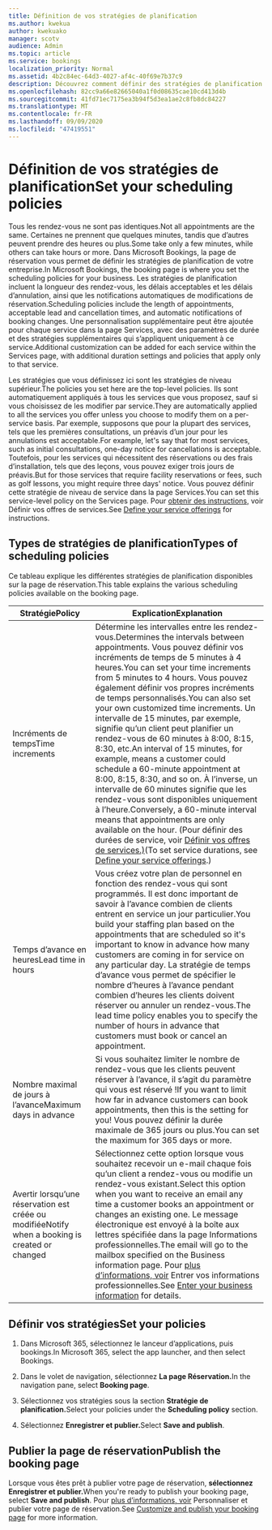 ```yaml
---
title: Définition de vos stratégies de planification
ms.author: kwekua
author: kwekuako
manager: scotv
audience: Admin
ms.topic: article
ms.service: bookings
localization_priority: Normal
ms.assetid: 4b2c84ec-64d3-4027-af4c-40f69e7b37c9
description: Découvrez comment définir des stratégies de planification pour votre entreprise. Les stratégies de planification incluent la longueur des rendez-vous, ainsi que les heures d’avance et d’annulation acceptables.
ms.openlocfilehash: 82cc9a66e82665040a1f0d08635cae10cd413d4b
ms.sourcegitcommit: 41fd71ec7175ea3b94f5d3ea1ae2c8fb8dc84227
ms.translationtype: MT
ms.contentlocale: fr-FR
ms.lasthandoff: 09/09/2020
ms.locfileid: "47419551"
---
```

# <a name="set-your-scheduling-policies"></a><span data-ttu-id="3e4e3-104">Définition de vos stratégies de planification</span><span class="sxs-lookup"><span data-stu-id="3e4e3-104">Set your scheduling policies</span></span>

<span data-ttu-id="3e4e3-105">Tous les rendez-vous ne sont pas identiques.</span><span class="sxs-lookup"><span data-stu-id="3e4e3-105">Not all appointments are the same.</span></span> <span data-ttu-id="3e4e3-106">Certaines ne prennent que quelques minutes, tandis que d’autres peuvent prendre des heures ou plus.</span><span class="sxs-lookup"><span data-stu-id="3e4e3-106">Some take only a few minutes, while others can take hours or more.</span></span> <span data-ttu-id="3e4e3-107">Dans Microsoft Bookings, la page de réservation vous permet de définir les stratégies de planification de votre entreprise.</span><span class="sxs-lookup"><span data-stu-id="3e4e3-107">In Microsoft Bookings, the booking page is where you set the scheduling policies for your business.</span></span> <span data-ttu-id="3e4e3-108">Les stratégies de planification incluent la longueur des rendez-vous, les délais acceptables et les délais d’annulation, ainsi que les notifications automatiques de modifications de réservation.</span><span class="sxs-lookup"><span data-stu-id="3e4e3-108">Scheduling policies include the length of appointments, acceptable lead and cancellation times, and automatic notifications of booking changes.</span></span> <span data-ttu-id="3e4e3-109">Une personnalisation supplémentaire peut être ajoutée pour chaque service dans la page Services, avec des paramètres de durée et des stratégies supplémentaires qui s’appliquent uniquement à ce service.</span><span class="sxs-lookup"><span data-stu-id="3e4e3-109">Additional customization can be added for each service within the Services page, with additional duration settings and policies that apply only to that service.</span></span>

<span data-ttu-id="3e4e3-110">Les stratégies que vous définissez ici sont les stratégies de niveau supérieur.</span><span class="sxs-lookup"><span data-stu-id="3e4e3-110">The policies you set here are the top-level policies.</span></span> <span data-ttu-id="3e4e3-111">Ils sont automatiquement appliqués à tous les services que vous proposez, sauf si vous choisissez de les modifier par service.</span><span class="sxs-lookup"><span data-stu-id="3e4e3-111">They are automatically applied to all the services you offer unless you choose to modify them on a per-service basis.</span></span> <span data-ttu-id="3e4e3-112">Par exemple, supposons que pour la plupart des services, tels que les premières consultations, un préavis d’un jour pour les annulations est acceptable.</span><span class="sxs-lookup"><span data-stu-id="3e4e3-112">For example, let's say that for most services, such as initial consultations, one-day notice for cancellations is acceptable.</span></span> <span data-ttu-id="3e4e3-113">Toutefois, pour les services qui nécessitent des réservations ou des frais d’installation, tels que des leçons, vous pouvez exiger trois jours de préavis.</span><span class="sxs-lookup"><span data-stu-id="3e4e3-113">But for those services that require facility reservations or fees, such as golf lessons, you might require three days' notice.</span></span> <span data-ttu-id="3e4e3-114">Vous pouvez définir cette stratégie de niveau de service dans la page Services.</span><span class="sxs-lookup"><span data-stu-id="3e4e3-114">You can set this service-level policy on the Services page.</span></span> <span data-ttu-id="3e4e3-115">Pour [obtenir des instructions,](define-service-offerings.md) voir Définir vos offres de services.</span><span class="sxs-lookup"><span data-stu-id="3e4e3-115">See [Define your service offerings](define-service-offerings.md) for instructions.</span></span>

## <a name="types-of-scheduling-policies"></a><span data-ttu-id="3e4e3-116">Types de stratégies de planification</span><span class="sxs-lookup"><span data-stu-id="3e4e3-116">Types of scheduling policies</span></span>

<span data-ttu-id="3e4e3-117">Ce tableau explique les différentes stratégies de planification disponibles sur la page de réservation.</span><span class="sxs-lookup"><span data-stu-id="3e4e3-117">This table explains the various scheduling policies available on the booking page.</span></span>

| <span data-ttu-id="3e4e3-118">Stratégie</span><span class="sxs-lookup"><span data-stu-id="3e4e3-118">Policy</span></span> | <span data-ttu-id="3e4e3-119">Explication</span><span class="sxs-lookup"><span data-stu-id="3e4e3-119">Explanation</span></span> |
|---|---|
| <span data-ttu-id="3e4e3-120">Incréments de temps</span><span class="sxs-lookup"><span data-stu-id="3e4e3-120">Time increments</span></span> | <span data-ttu-id="3e4e3-121">Détermine les intervalles entre les rendez-vous.</span><span class="sxs-lookup"><span data-stu-id="3e4e3-121">Determines the intervals between appointments.</span></span> <span data-ttu-id="3e4e3-122">Vous pouvez définir vos incréments de temps de 5 minutes à 4 heures.</span><span class="sxs-lookup"><span data-stu-id="3e4e3-122">You can set your time increments from 5 minutes to 4 hours.</span></span> <span data-ttu-id="3e4e3-123">Vous pouvez également définir vos propres incréments de temps personnalisés.</span><span class="sxs-lookup"><span data-stu-id="3e4e3-123">You can also set your own customized time increments.</span></span> <span data-ttu-id="3e4e3-124">Un intervalle de 15 minutes, par exemple, signifie qu’un client peut planifier un rendez-vous de 60 minutes à 8:00, 8:15, 8:30, etc.</span><span class="sxs-lookup"><span data-stu-id="3e4e3-124">An interval of 15 minutes, for example, means a customer could schedule a 60-minute appointment at 8:00, 8:15, 8:30, and so on.</span></span> <span data-ttu-id="3e4e3-125">À l’inverse, un intervalle de 60 minutes signifie que les rendez-vous sont disponibles uniquement à l’heure.</span><span class="sxs-lookup"><span data-stu-id="3e4e3-125">Conversely, a 60-minute interval means that appointments are only available on the hour.</span></span> <span data-ttu-id="3e4e3-126">(Pour définir des durées de service, voir [Définir vos offres de services.)](define-service-offerings.md)</span><span class="sxs-lookup"><span data-stu-id="3e4e3-126">(To set service durations, see [Define your service offerings](define-service-offerings.md).)</span></span> |
| <span data-ttu-id="3e4e3-127">Temps d’avance en heures</span><span class="sxs-lookup"><span data-stu-id="3e4e3-127">Lead time in hours</span></span> | <span data-ttu-id="3e4e3-128">Vous créez votre plan de personnel en fonction des rendez-vous qui sont programmés. Il est donc important de savoir à l’avance combien de clients entrent en service un jour particulier.</span><span class="sxs-lookup"><span data-stu-id="3e4e3-128">You build your staffing plan based on the appointments that are scheduled so it's important to know in advance how many customers are coming in for service on any particular day.</span></span> <span data-ttu-id="3e4e3-129">La stratégie de temps d’avance vous permet de spécifier le nombre d’heures à l’avance pendant combien d’heures les clients doivent réserver ou annuler un rendez-vous.</span><span class="sxs-lookup"><span data-stu-id="3e4e3-129">The lead time policy enables you to specify the number of hours in advance that customers must book or cancel an appointment.</span></span> |
| <span data-ttu-id="3e4e3-130">Nombre maximal de jours à l’avance</span><span class="sxs-lookup"><span data-stu-id="3e4e3-130">Maximum days in advance</span></span> | <span data-ttu-id="3e4e3-131">Si vous souhaitez limiter le nombre de rendez-vous que les clients peuvent réserver à l’avance, il s’agit du paramètre qui vous est réservé !</span><span class="sxs-lookup"><span data-stu-id="3e4e3-131">If you want to limit how far in advance customers can book appointments, then this is the setting for you!</span></span> <span data-ttu-id="3e4e3-132">Vous pouvez définir la durée maximale de 365 jours ou plus.</span><span class="sxs-lookup"><span data-stu-id="3e4e3-132">You can set the maximum for 365 days or more.</span></span> |
| <span data-ttu-id="3e4e3-133">Avertir lorsqu’une réservation est créée ou modifiée</span><span class="sxs-lookup"><span data-stu-id="3e4e3-133">Notify when a booking is created or changed</span></span> | <span data-ttu-id="3e4e3-134">Sélectionnez cette option lorsque vous souhaitez recevoir un e-mail chaque fois qu’un client a rendez-vous ou modifie un rendez-vous existant.</span><span class="sxs-lookup"><span data-stu-id="3e4e3-134">Select this option when you want to receive an email any time a customer books an appointment or changes an existing one.</span></span> <span data-ttu-id="3e4e3-135">Le message électronique est envoyé à la boîte aux lettres spécifiée dans la page Informations professionnelles.</span><span class="sxs-lookup"><span data-stu-id="3e4e3-135">The email will go to the mailbox specified on the Business information page.</span></span> <span data-ttu-id="3e4e3-136">Pour [plus d’informations, voir](enter-business-information.md) Entrer vos informations professionnelles.</span><span class="sxs-lookup"><span data-stu-id="3e4e3-136">See [Enter your business information](enter-business-information.md) for details.</span></span> |

## <a name="set-your-policies"></a><span data-ttu-id="3e4e3-137">Définir vos stratégies</span><span class="sxs-lookup"><span data-stu-id="3e4e3-137">Set your policies</span></span>

1. <span data-ttu-id="3e4e3-138">Dans Microsoft 365, sélectionnez le lanceur d’applications, puis bookings.</span><span class="sxs-lookup"><span data-stu-id="3e4e3-138">In Microsoft 365, select the app launcher, and then select Bookings.</span></span>

1. <span data-ttu-id="3e4e3-139">Dans le volet de navigation, sélectionnez **La page Réservation.**</span><span class="sxs-lookup"><span data-stu-id="3e4e3-139">In the navigation pane, select **Booking page**.</span></span>

1. <span data-ttu-id="3e4e3-140">Sélectionnez vos stratégies sous la section **Stratégie de planification.**</span><span class="sxs-lookup"><span data-stu-id="3e4e3-140">Select your policies under the **Scheduling policy** section.</span></span>

1. <span data-ttu-id="3e4e3-141">Sélectionnez **Enregistrer et publier.**</span><span class="sxs-lookup"><span data-stu-id="3e4e3-141">Select **Save and publish**.</span></span>

## <a name="publish-the-booking-page"></a><span data-ttu-id="3e4e3-142">Publier la page de réservation</span><span class="sxs-lookup"><span data-stu-id="3e4e3-142">Publish the booking page</span></span>

<span data-ttu-id="3e4e3-143">Lorsque vous êtes prêt à publier votre page de réservation, **sélectionnez Enregistrer et publier.**</span><span class="sxs-lookup"><span data-stu-id="3e4e3-143">When you're ready to publish your booking page, select **Save and publish**.</span></span> <span data-ttu-id="3e4e3-144">Pour [plus d’informations, voir](customize-booking-page.md) Personnaliser et publier votre page de réservation.</span><span class="sxs-lookup"><span data-stu-id="3e4e3-144">See [Customize and publish your booking page](customize-booking-page.md) for more information.</span></span>
